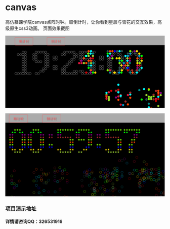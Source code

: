 # canvas
高仿慕课学院canvas点阵时钟。顺倒计时，让你看到星辰与雪花的交互效果，高级原生css3动画。
页面效果截图

![image](https://github.com/k2-xu/canvas/blob/master/readme/01.png)

![image](https://github.com/k2-xu/canvas/blob/master/readme/02.png)

### [项目演示地址](https://xuguangwen.github.io/canvas/canvas-showtime/)

#### 详情请咨询QQ：326531916 

